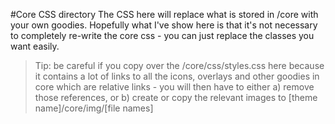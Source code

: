 #Core CSS directory
The CSS here will replace what is stored in /core with your own goodies.
Hopefully what I've show here is that it's not necessary to completely re-write the core css - you can just replace the classes you want easily.

>Tip: be careful if you copy over the /core/css/styles.css here because it contains a lot of links to all the icons, overlays and other goodies in core which are relative links - you will then have to either a) remove those references, or b) create or copy the relevant images to [theme name]/core/img/[file names]
